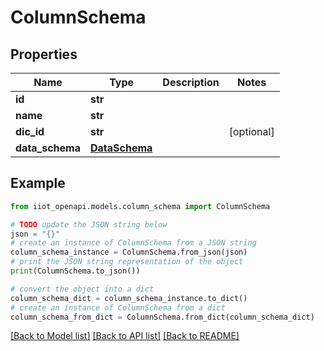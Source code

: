 # ColumnSchema


## Properties

Name | Type | Description | Notes
------------ | ------------- | ------------- | -------------
**id** | **str** |  | 
**name** | **str** |  | 
**dic_id** | **str** |  | [optional] 
**data_schema** | [**DataSchema**](DataSchema.md) |  | 

## Example

```python
from iiot_openapi.models.column_schema import ColumnSchema

# TODO update the JSON string below
json = "{}"
# create an instance of ColumnSchema from a JSON string
column_schema_instance = ColumnSchema.from_json(json)
# print the JSON string representation of the object
print(ColumnSchema.to_json())

# convert the object into a dict
column_schema_dict = column_schema_instance.to_dict()
# create an instance of ColumnSchema from a dict
column_schema_from_dict = ColumnSchema.from_dict(column_schema_dict)
```
[[Back to Model list]](../README.md#documentation-for-models) [[Back to API list]](../README.md#documentation-for-api-endpoints) [[Back to README]](../README.md)


